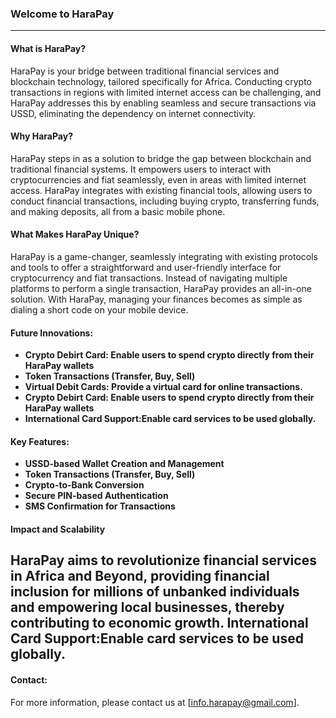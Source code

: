 ### Welcome to HaraPay
---

#### What is HaraPay? 

HaraPay is your bridge between traditional financial services and blockchain technology, tailored specifically for Africa. Conducting crypto transactions in regions with limited internet access can be challenging, and HaraPay addresses this by enabling seamless and secure transactions via USSD, eliminating the dependency on internet connectivity.

#### Why HaraPay?

HaraPay steps in as a solution to bridge the gap between blockchain and traditional financial systems. It empowers users to interact with cryptocurrencies and fiat seamlessly, even in areas with limited internet access. HaraPay integrates with existing financial tools, allowing users to conduct financial transactions, including buying crypto, transferring funds, and making deposits, all from a basic mobile phone.

#### What Makes HaraPay Unique?

HaraPay is a game-changer, seamlessly integrating with existing protocols and tools to offer a straightforward and user-friendly interface for cryptocurrency and fiat transactions. Instead of navigating multiple platforms to perform a single transaction, HaraPay provides an all-in-one solution. With HaraPay, managing your finances becomes as simple as dialing a short code on your mobile device.

#### Future Innovations:

- **Crypto Debirt Card: Enable users to spend crypto directly from their HaraPay wallets** 
- **Token Transactions (Transfer, Buy, Sell)** 
- **Virtual Debit Cards: Provide a virtual card for online transactions.** 
- **Crypto Debirt Card: Enable users to spend crypto directly from their HaraPay wallets** 
- **International Card Support:Enable card services to be used globally.**
  
#### Key Features:

- **USSD-based Wallet Creation and Management** 
- **Token Transactions (Transfer, Buy, Sell)** 
- **Crypto-to-Bank Conversion** 
- **Secure PIN-based Authentication** 
- **SMS Confirmation for Transactions** 

#### Impact and Scalability
HaraPay aims to revolutionize financial services in Africa and Beyond, providing financial inclusion for millions of unbanked individuals and empowering local businesses, thereby contributing to economic growth.
International Card Support:Enable card services to be used globally.
---
#### Contact:
For more information, please contact us at [info.harapay@gmail.com].

